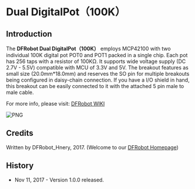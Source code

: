 # Dual DigitalPot（100K）
## Introduction
The **DFRobot Dual DigitalPot（100K）** employs MCP42100 with two individual 100K digital pot POT0 and POT1 packed in a single chip. Each pot has 256 taps with a resistor of 100KΩ. It supports wide voltage supply (DC 2.7V - 5.5V) compatible with MCU of 3.3V and 5V. The breakout features as small size (20.0mm*18.0mm) and reserves the SO pin for multiple breakouts being configured in daisy-chain connection. If you have a I/O shield in hand, this breakout can be easily connected to it with the attached 5 pin male to male cable.

For more info, please visit: [DFRobot WIKI](https://www.dfrobot.com/wiki/index.php/Dual_Digital_Pot_(100K)_SKU:_DFR0520)


![PNG](https://github.com/DFRobot/DFRobot_DigitalPot-100K-/blob/master/Pics/Dual%20Digital%20Pot%20(100K).png)

## Credits

Written by DFRobot_Hnery, 2017. (Welcome to our [DFRobot Homepage](https://www.dfrobot.com/))

## History

- Nov 11, 2017 - Version 1.0.0 released.
